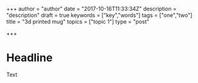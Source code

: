 +++
author = "author"
date = "2017-10-16T11:33:34Z"
description = "description"
draft = true
keywords = ["key","words"]
tags = ["one","two"]
title = "3d printed mug"
topics = ["topic 1"]
type = "post"

+++

# Headline

Text
